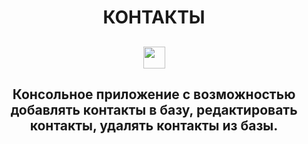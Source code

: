 <h1 align="center">КОНТАКТЫ</h1>
<h2 align="center"><img src="https://github.com/vadimsa3/contact-book/src/main/resources/raw/using-method-procedure" height="35"/></h2>
<h2 align="center">Консольное приложение с возможностью добавлять контакты в базу, редактировать контакты, удалять контакты из базы.</h2>
